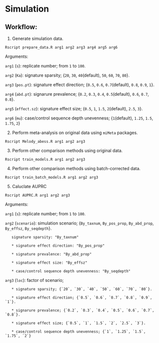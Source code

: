 # Simulation 

## Workflow:
1. Generate simulation data.
```console
Rscript prepare_data.R arg1 arg2 arg3 arg4 arg5 arg6
```
   Arguments:

   `arg1` (`s`): replicate number; from `1` to `100`.
   
   `arg2` (`Ka`): signature sparsity; {`20`, `30`, `40`(default), `50`, `60`, `70`, `80`}.
   
   `arg3` (`pos.pt`): signature effect direction; {`0.5`, `0.6`, `0.7`(default), `0.8`, `0.9`, `1`}.
   
   `arg4` (`abd.pt`): signarure prevalence; {`0.2`, `0.3`, `0.4`, `0.5`(default), `0.6`, `0.7`, `0.8`}.
   
   `arg5` (`effect.sz`): signature effect size; {`0.5`, `1`, `1.5`, `2`(default), `2.5`, `3`}.
   
   `arg6` (`mu`): case/control sequence depth unevenness; {`1`(default), `1.25`, `1.5`, `1.75`, `2`}
   
2. Perform meta-analysis on original data using `miMeta` packages.
```console
Rscript Melody_abess.R arg1 arg2 arg3
```

3. Perform other comparison methods using original data.
```console
Rscript train_models.R arg1 arg2 arg3
```

4. Perform other comparison methods using batch-corrected data.
```console
Rscript train_batch_models.R arg1 arg2 arg3
```

5. Caluclate AUPRC
```console
Rscript AUPRC.R arg1 arg2 arg3
```
   Arguments:

   `arg1` (`s`): replicate number; from `1` to `100`.
   
   `arg2` (`scenario`): simulation scenario; {`By_taxnum`, `By_pos_prop`, `By_abd_prop`, `By_effsz`, `By_seqdepth`}.
   
       signature sparsity: "By_taxnum"
    
       * signature effect direction: "By_pos_prop"
    
       * signature prevalence: "By_abd_prop"
    
       * signature effect size: "By_effsz"
    
       * case/control sequence depth unevenness: "By_seqdepth"
    
   `arg3` (`loc`): factor of scenario;
   
       * signature sparsity; {`20`, `30`, `40`, `50`, `60`, `70`, `80`}.
     
       * signature effect direction; {`0.5`, `0.6`, `0.7`, `0.8`, `0.9`, `1`}.
    
       * signarure prevalence; {`0.2`, `0.3`, `0.4`, `0.5`, `0.6`, `0.7`, `0.8`}.
    
       * signature effect size; {`0.5`, `1`, `1.5`, `2`, `2.5`, `3`}.
    
       * case/control sequence depth unevenness; {`1`, `1.25`, `1.5`, `1.75`, `2`}
